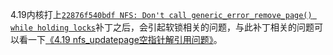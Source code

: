 4.19内核打上[`22876f540bdf NFS: Don't call generic_error_remove_page() while holding locks`](https://lore.kernel.org/all/20190407175912.23528-21-trond.myklebust@hammerspace.com/)补丁之后，会引起软锁相关的问题，与此补丁相关的问题可以看一下[《4.19 nfs_updatepage空指针解引用问题》](https://chenxiaosong.com/src/nfs/4.19-null-ptr-deref-in-nfs_updatepage.html)。